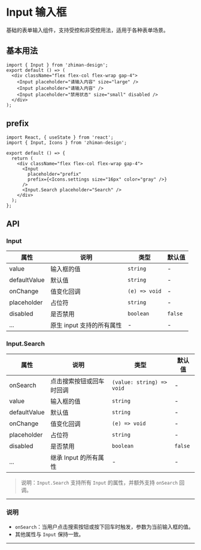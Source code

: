 # Input 输入框

基础的表单输入组件，支持受控和非受控用法，适用于各种表单场景。

## 基本用法

```tsx
import { Input } from 'zhiman-design';
export default () => (
  <div className="flex flex-col flex-wrap gap-4">
    <Input placeholder="请输入内容" size="large" />
    <Input placeholder="请输入内容" />
    <Input placeholder="禁用状态" size="small" disabled />
  </div>
);
```

## prefix

```tsx
import React, { useState } from 'react';
import { Input, Icons } from 'zhiman-design';

export default () => {
  return (
    <div className="flex flex-col flex-wrap gap-4">
      <Input
        placeholder="prefix"
        prefix={<Icons.settings size="16px" color="gray" />}
      />
      <Input.Search placeholder="Search" />
    </div>
  );
};
```

## API

### Input

| 属性         | 说明                      | 类型          | 默认值  |
| ------------ | ------------------------- | ------------- | ------- |
| value        | 输入框的值                | `string`      | -       |
| defaultValue | 默认值                    | `string`      | -       |
| onChange     | 值变化回调                | `(e) => void` | -       |
| placeholder  | 占位符                    | `string`      | -       |
| disabled     | 是否禁用                  | `boolean`     | `false` |
| ...          | 原生 input 支持的所有属性 | -             | -       |

### Input.Search

| 属性         | 说明                     | 类型                      | 默认值  |
| ------------ | ------------------------ | ------------------------- | ------- |
| onSearch     | 点击搜索按钮或回车时回调 | `(value: string) => void` | -       |
| value        | 输入框的值               | `string`                  | -       |
| defaultValue | 默认值                   | `string`                  | -       |
| onChange     | 值变化回调               | `(e) => void`             | -       |
| placeholder  | 占位符                   | `string`                  | -       |
| disabled     | 是否禁用                 | `boolean`                 | `false` |
| ...          | 继承 Input 的所有属性    | -                         | -       |

> 说明：`Input.Search` 支持所有 `Input` 的属性，并额外支持 `onSearch` 回调。

---

### 说明

- `onSearch`：当用户点击搜索按钮或按下回车时触发，参数为当前输入框的值。
- 其他属性与 `Input` 保持一致。

---
